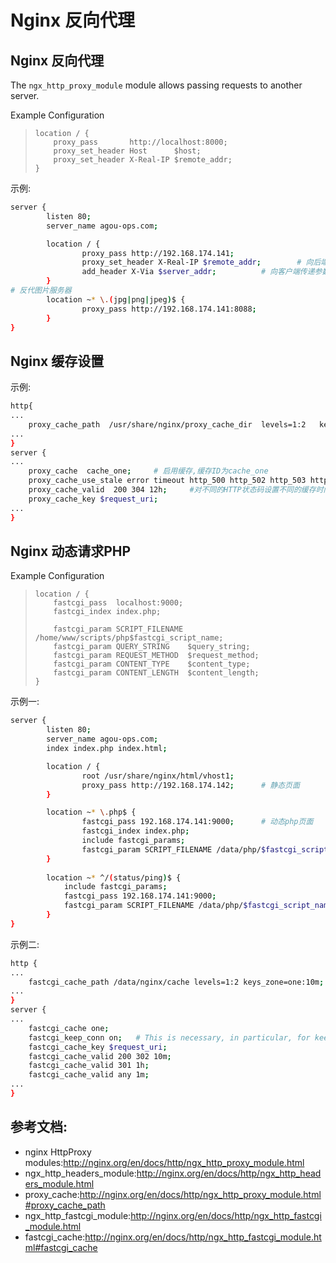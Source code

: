 # Nginx 反向代理 

## Nginx 反向代理

The `ngx_http_proxy_module` module allows passing requests to another server.

Example Configuration

> ```
> location / {
>     proxy_pass       http://localhost:8000;
>     proxy_set_header Host      $host;
>     proxy_set_header X-Real-IP $remote_addr;
> }
> ```

示例:

```bash
server {
        listen 80;
        server_name agou-ops.com;

        location / {
                proxy_pass http://192.168.174.141;
                proxy_set_header X-Real-IP $remote_addr;		# 向后端服务器传参数
                add_header X-Via $server_addr;			# 向客户端传递参数
        }
# 反代图片服务器
        location ~* \.(jpg|png|jpeg)$ {
                proxy_pass http://192.168.174.141:8088;
        }
}
```

## Nginx 缓存设置

示例:

```bash
http{
...
    proxy_cache_path  /usr/share/nginx/proxy_cache_dir  levels=1:2   keys_zone=cache_one:200m inactive=1d max_size=30g;		# 参数分别是缓存存放路径,levels表示使用几级缓存目录,keys_zone表示从内存中抽出多大空间,inactive表示存取多长时间后过期,max_size表示最大使用空间
...
}
server {
...
    proxy_cache  cache_one;		# 启用缓存,缓存ID为cache_one
    proxy_cache_use_stale error timeout http_500 http_502 http_503 http_504;
    proxy_cache_valid  200 304 12h;		#对不同的HTTP状态码设置不同的缓存时间
    proxy_cache_key $request_uri;
...
}
```

## Nginx 动态请求PHP

Example Configuration

> ```
> location / {
>     fastcgi_pass  localhost:9000;
>     fastcgi_index index.php;
> 
>     fastcgi_param SCRIPT_FILENAME /home/www/scripts/php$fastcgi_script_name;
>     fastcgi_param QUERY_STRING    $query_string;
>     fastcgi_param REQUEST_METHOD  $request_method;
>     fastcgi_param CONTENT_TYPE    $content_type;
>     fastcgi_param CONTENT_LENGTH  $content_length;
> }
> ```

示例一:

```bash
server {
        listen 80;
        server_name agou-ops.com;
        index index.php index.html;

        location / {
                root /usr/share/nginx/html/vhost1;
                proxy_pass http://192.168.174.142;		# 静态页面
        }

        location ~* \.php$ {
                fastcgi_pass 192.168.174.141:9000;		# 动态php页面
                fastcgi_index index.php;
                include fastcgi_params;
                fastcgi_param SCRIPT_FILENAME /data/php/$fastcgi_script_name;
        }
        
        location ~* ^/(status/ping)$ {
        	include fastcgi_params;
        	fastcgi_pass 192.168.174.141:9000;
        	fastcgi_param SCRIPT_FILENAME /data/php/$fastcgi_script_name;
        }
}
```

示例二:

```bash
http {
...
	fastcgi_cache_path /data/nginx/cache levels=1:2 keys_zone=one:10m;
...
}
server {
...
    fastcgi_cache one;
    fastcgi_keep_conn on;	# This is necessary, in particular, for keepalive connections to FastCGI servers to function.
    fastcgi_cache_key $request_uri;
    fastcgi_cache_valid 200 302 10m;
    fastcgi_cache_valid 301 1h;
    fastcgi_cache_valid any 1m;
...
}
```



## 参考文档:

* nginx HttpProxy modules:http://nginx.org/en/docs/http/ngx_http_proxy_module.html
* ngx_http_headers_module:http://nginx.org/en/docs/http/ngx_http_headers_module.html
* proxy_cache:http://nginx.org/en/docs/http/ngx_http_proxy_module.html#proxy_cache_path
* ngx_http_fastcgi_module:http://nginx.org/en/docs/http/ngx_http_fastcgi_module.html
* fastcgi_cache:http://nginx.org/en/docs/http/ngx_http_fastcgi_module.html#fastcgi_cache